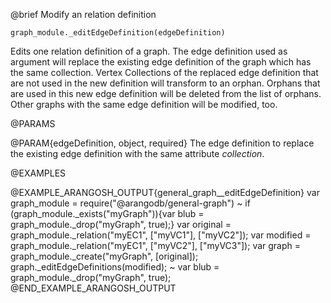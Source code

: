 

@brief Modify an relation definition

`graph_module._editEdgeDefinition(edgeDefinition)`

Edits one relation definition of a graph. The edge definition used as argument will
replace the existing edge definition of the graph which has the same collection.
Vertex Collections of the replaced edge definition that are not used in the new
definition will transform to an orphan. Orphans that are used in this new edge
definition will be deleted from the list of orphans. Other graphs with the same edge
definition will be modified, too.

@PARAMS

@PARAM{edgeDefinition, object, required}
The edge definition to replace the existing edge
definition with the same attribute *collection*.

@EXAMPLES

@EXAMPLE_ARANGOSH_OUTPUT{general_graph__editEdgeDefinition}
  var graph_module = require("@arangodb/general-graph")
~ if (graph_module._exists("myGraph")){var blub = graph_module._drop("myGraph", true);}
  var original = graph_module._relation("myEC1", ["myVC1"], ["myVC2"]);
  var modified = graph_module._relation("myEC1", ["myVC2"], ["myVC3"]);
  var graph = graph_module._create("myGraph", [original]);
  graph._editEdgeDefinitions(modified);
~ var blub = graph_module._drop("myGraph", true);
@END_EXAMPLE_ARANGOSH_OUTPUT


